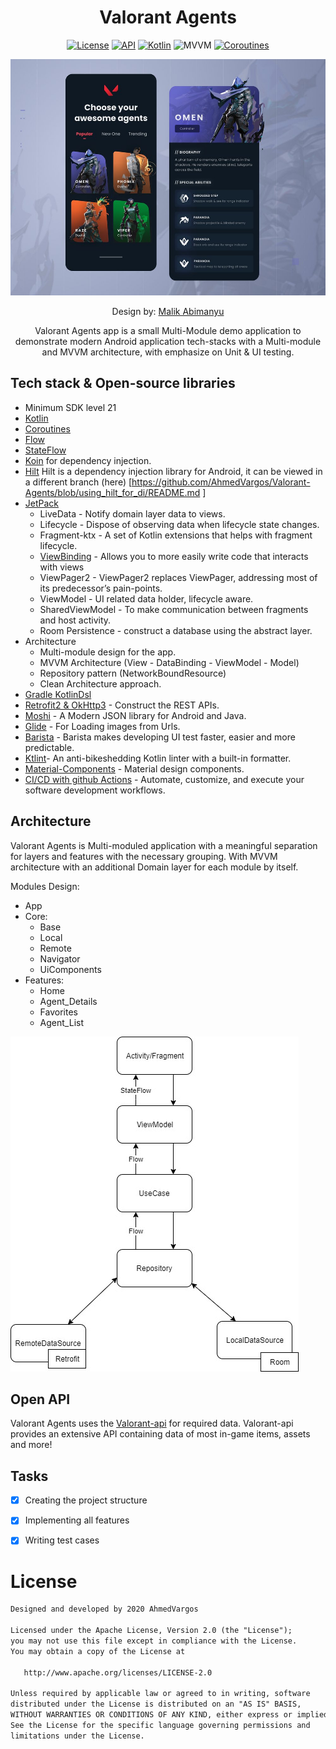 <h1 align="center"> Valorant Agents </h1>

<p align="center">
  <a href="https://opensource.org/licenses/Apache-2.0"><img alt="License" src="https://img.shields.io/badge/License-Apache%202.0-blue.svg"/></a>
  <a href="https://android-arsenal.com/api?level=21"><img alt="API" src="https://img.shields.io/badge/API-21%2B-brightgreen.svg?style=flat"/></a>
  <a href="https://kotlinlang.org"><img alt="Kotlin" src="https://img.shields.io/badge/Kotlin-1.4.xxx-blue"/></a>
  <img alt="MVVM" src="https://img.shields.io/badge/MVVM-Architecture-orange"/>
  <a href="https://developer.android.com/kotlin/coroutines"><img alt="Coroutines" src="https://img.shields.io/badge/Coroutines-Asynchronous-red"/></a>
</p>

![UI](https://github.com/AhmedVargos/Valorant-Agents/blob/master/screenshots/basic_design.jpg)
<p align="center">
  Design by: <a href="https://dribbble.com/shots/14073476-Valorant-Agents">Malik Abimanyu</a>
</p>

<p align="center">
Valorant Agents app is a small Multi-Module demo application to demonstrate modern Android application tech-stacks with a Multi-module and MVVM architecture, with emphasize on Unit & UI testing.
</p>

## Tech stack & Open-source libraries
- Minimum SDK level 21
- [Kotlin](https://kotlinlang.org/)
- [Coroutines](https://github.com/Kotlin/kotlinx.coroutines)
- [Flow](https://kotlin.github.io/kotlinx.coroutines/kotlinx-coroutines-core/kotlinx.coroutines.flow/)
- [StateFlow](https://kotlin.github.io/kotlinx.coroutines/kotlinx-coroutines-core/kotlinx.coroutines.flow/-state-flow/index.html)
- [Koin](https://insert-koin.io) for dependency injection.
- [Hilt](https://developer.android.com/training/dependency-injection/hilt-android) Hilt is a dependency injection library for Android, it can be viewed in a different branch (here) [https://github.com/AhmedVargos/Valorant-Agents/blob/using_hilt_for_di/README.md ]
- [JetPack](https://developer.android.com/jetpack)
  - LiveData - Notify domain layer data to views.
  - Lifecycle - Dispose of observing data when lifecycle state changes.
  - Fragment-ktx - A set of Kotlin extensions that helps with fragment lifecycle.
  - [ViewBinding](https://developer.android.com/topic/libraries/view-binding) - Allows you to more easily write code that interacts with views
  - ViewPager2 - ViewPager2 replaces ViewPager, addressing most of its predecessor’s pain-points.
  - ViewModel - UI related data holder, lifecycle aware.
  - SharedViewModel - To make communication between fragments and host activity.
  - Room Persistence - construct a database using the abstract layer.
- Architecture
  - Multi-module design for the app.
  - MVVM Architecture (View - DataBinding - ViewModel - Model)
  - Repository pattern (NetworkBoundResource)
  - Clean Architecture approach.
- [Gradle KotlinDsl](https://docs.gradle.org/current/userguide/kotlin_dsl.html)
- [Retrofit2 & OkHttp3](https://github.com/square/retrofit) - Construct the REST APIs.
- [Moshi](https://github.com/square/moshi) - A Modern JSON library for Android and Java.
- [Glide](https://github.com/bumptech/glide) - For Loading images from Urls.
- [Barista](https://github.com/AdevintaSpain/Barista) - Barista makes developing UI test faster, easier and more predictable.
- [Ktlint](https://github.com/pinterest/ktlint)- An anti-bikeshedding Kotlin linter with a built-in formatter.
- [Material-Components](https://github.com/material-components/material-components-android) - Material design components.
- [CI/CD with github Actions](https://docs.github.com/en/actions) - Automate, customize, and execute your software development workflows.

## Architecture
Valorant Agents is Multi-moduled application with a meaningful separation for layers and features with the necessary grouping.
With MVVM architecture with an additional Domain layer for each module by itself.

Modules Design:
- App
- Core:
    - Base
    - Local
    - Remote
    - Navigator
    - UiComponents
- Features:
    - Home
    - Agent_Details
    - Favorites
    - Agent_List

![architecture](https://github.com/AhmedVargos/Valorant-Agents/blob/master/screenshots/arch_diagram.jpg)

## Open API
Valorant Agents uses the [Valorant-api](https://dash.valorant-api.com/) for required data.
Valorant-api provides an extensive API containing data of most in-game items, assets and more!

## Tasks
- [x] Creating the project structure

- [x] Implementing all features

- [x] Writing test cases

# License
```xml
Designed and developed by 2020 AhmedVargos

Licensed under the Apache License, Version 2.0 (the "License");
you may not use this file except in compliance with the License.
You may obtain a copy of the License at

   http://www.apache.org/licenses/LICENSE-2.0

Unless required by applicable law or agreed to in writing, software
distributed under the License is distributed on an "AS IS" BASIS,
WITHOUT WARRANTIES OR CONDITIONS OF ANY KIND, either express or implied.
See the License for the specific language governing permissions and
limitations under the License.
```
